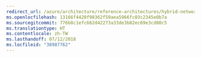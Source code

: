 ```yaml
---
redirect_url: /azure/architecture/reference-architectures/hybrid-networking
ms.openlocfilehash: 13166f4420f98362f59aea5966fc03c2345e0b7a
ms.sourcegitcommit: 776b8c1efc662d42273a33de3b82ec69e3cd80c5
ms.translationtype: HT
ms.contentlocale: zh-TW
ms.lasthandoff: 07/12/2018
ms.locfileid: "38987762"
---
```

